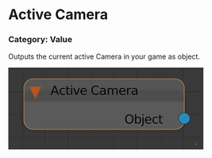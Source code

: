 # Active Camera

### Category: Value

Outputs the current active Camera in your game as object.

![](/assets/active-camera.JPG)



